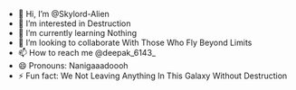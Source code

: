 - 👋 Hi, I’m @Skylord-Alien
- 👀 I’m interested in Destruction
- 🌱 I’m currently learning Nothing
- 💞️ I’m looking to collaborate With Those Who Fly Beyond Limits
- 📫 How to reach me @deepak_6143_
- 😄 Pronouns: Nanigaaadoooh
- ⚡ Fun fact: We Not Leaving Anything In This Galaxy Without Destruction

<!---
Skylord-Alien/Skylord-Alien is a ✨ special ✨ repository because its `README.md` (this file) appears on your GitHub profile.
You can click the Preview link to take a look at your changes.
--->
